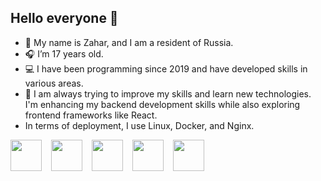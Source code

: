 ## Hello everyone 👋

- 👤 My name is Zahar, and I am a resident of Russia.
- 🎧 I’m 17 years old.
- 💻 I have been programming since 2019 and have developed skills in various areas.
- 🔭 I am always trying to improve my skills and learn new technologies. I'm enhancing my backend development skills while also exploring frontend frameworks like React.
- In terms of deployment, I use Linux, Docker, and Nginx.


<div style='display: flex; column-gap: 15px;'>
<img src="https://cdn3.iconfinder.com/data/icons/logos-and-brands-adobe/512/267_Python-1024.png" width=50>
<img src="https://cdn3.iconfinder.com/data/icons/social-media-2169/24/social_media_social_media_logo_docker-512.png" width=50>
<img src="https://cdn1.iconfinder.com/data/icons/logotypes/32/badge-html-5-512.png" width=50>
  <img src="https://cdn1.iconfinder.com/data/icons/logotypes/32/badge-css-3-1024.png" width=50>
  <img src="https://cdn4.iconfinder.com/data/icons/logos-and-brands/512/187_Js_logo_logos-1024.png" width=50>
</div>

